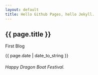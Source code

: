 ```yaml
---
layout: default
title: Hello Github Pages, hello Jekyll.
---
```

<h2>{{ page.title }}</h2>
<p>First Blog</p>
<p>{{ page.date | date_to_string }}</p>

###### Happy Dragon Boat Festival.
